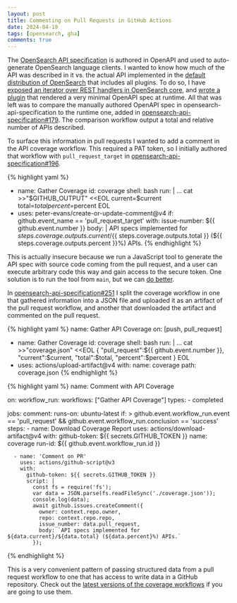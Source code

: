 ```yaml
---
layout: post
title: Commenting on Pull Requests in GitHub Actions
date: 2024-04-19
tags: [opensearch, gha]
comments: true
---
```

The [OpenSearch API specification](https://github.com/opensearch-project/opensearch-api-specification) is authored in OpenAPI and used to auto-generate OpenSearch language clients. I wanted to know how much of the API was described in it vs. the actual API implemented in the [default distribution of OpenSearch](https://opensearch.org/downloads.html) that includes all plugins. To do so, I have [exposed an iterator over REST handlers in OpenSearch core](https://github.com/opensearch-project/OpenSearch/pull/11876), and [wrote a plugin](https://github.com/dblock/opensearch-api) that rendered a very minimal OpenAPI spec at runtime. All that was left was to compare the manually authored OpenAPI spec in opensearch-api-specification to the runtime one, added in [opensearch-api-specification#179](https://github.com/opensearch-project/opensearch-api-specification/pull/179). The comparison workflow output a total and relative number of APIs described.

To surface this information in pull requests I wanted to add a comment in the API coverage workflow. This required a PAT token, so I initially authored that workflow with `pull_request_target` in [opensearch-api-specification#196](https://github.com/opensearch-project/opensearch-api-specification/pull/196).

{% highlight yaml %}
- name: Gather Coverage
  id: coverage
  shell: bash
  run: |
    ...
    cat >>"$GITHUB_OUTPUT" <<EOL
    current=$current
    total=$total
    percent=$percent
    EOL
- uses: peter-evans/create-or-update-comment@v4
  if: github.event_name == 'pull_request_target'
  with:
    issue-number: ${{ github.event.number }}
    body: |
        API specs implemented for ${{ steps.coverage.outputs.current }}/${{ steps.coverage.outputs.total }} (${{ steps.coverage.outputs.percent }}%) APIs.
{% endhighlight %}

This is actually insecure because we run a JavaScript tool to generate the API spec with source code coming from the pull request, and a user can execute arbitrary code this way and gain access to the secure token. One solution is to run the tool from `main`, but we can [do better](https://securitylab.github.com/research/github-actions-preventing-pwn-requests/).

In [opensearch-api-specification#251](https://github.com/opensearch-project/opensearch-api-specification/pull/251) I split the coverage workflow in one that gathered information into a JSON file and uploaded it as an artifact of the pull request workflow, and another that downloaded the artifact and commented on the pull request.

{% highlight yaml %}
name: Gather API Coverage
on: [push, pull_request]

- name: Gather Coverage
  id: coverage
  shell: bash
  run: |
    ...
    cat >>"coverage.json" <<EOL
    {
      "pull_request":${{ github.event.number }},
      "current":$current,
      "total":$total,
      "percent":$percent
    }
    EOL
- uses: actions/upload-artifact@v4
  with:
    name: coverage
    path: coverage.json
{% endhighlight %}

{% highlight yaml %}
name: Comment with API Coverage

on:
  workflow_run:
    workflows: ["Gather API Coverage"]
    types:
      - completed

jobs:
  comment:
    runs-on: ubuntu-latest
    if: >
      github.event.workflow_run.event == 'pull_request' &&
      github.event.workflow_run.conclusion == 'success'
    steps:
      - name: Download Coverage Report
        uses: actions/download-artifact@v4
        with:
          github-token: ${{ secrets.GITHUB_TOKEN }}
          name: coverage
          run-id: ${{ github.event.workflow_run.id }}

      - name: 'Comment on PR'
        uses: actions/github-script@v3
        with:
          github-token: ${{ secrets.GITHUB_TOKEN }}
          script: |
            const fs = require('fs');
            var data = JSON.parse(fs.readFileSync('./coverage.json'));
            console.log(data);
            await github.issues.createComment({
              owner: context.repo.owner,
              repo: context.repo.repo,
              issue_number: data.pull_request,
              body: `API specs implemented for ${data.current}/${data.total} (${data.percent}%) APIs.`
            });
{% endhighlight %}

This is a very convenient pattern of passing structured data from a pull request workflow to one that has access to write data in a GitHub repository. Check out the [latest versions of the coverage workflows](https://github.com/opensearch-project/opensearch-api-specification/tree/main/.github/workflows) if you are going to use them.
